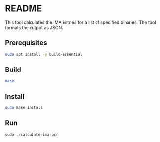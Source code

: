 # README

This tool calculates the IMA entries for a list of specified binaries.
The tool formats the output as JSON.

## Prerequisites

```sh
sudo apt install -y build-essential
```

## Build

```sh
make
```

## Install

```sh
sudo make install
```

## Run

```h
sudo ./calculate-ima-pcr
```
